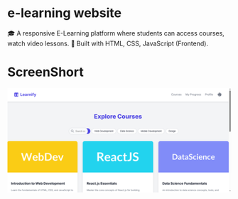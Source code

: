 # e-learning website
🎓 A responsive E-Learning platform where students can access courses, watch video lessons.
🚀 Built with HTML, CSS, JavaScript (Frontend).

# ScreenShort

![image](https://github.com/rahul-2909/CT-TASK-4/blob/c190b43a53fea122c7e55f6037e11b60b14dc992/image.png)
